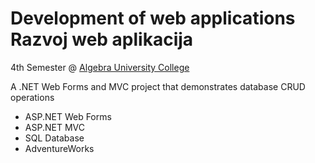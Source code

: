 # Development of web applications <br> Razvoj web aplikacija
4th Semester @ [Algebra University College](https://www.algebra.hr/visoko-uciliste/en/)

A .NET Web Forms and MVC project that demonstrates database CRUD operations
- ASP.NET Web Forms
- ASP.NET MVC
- SQL Database
- AdventureWorks
